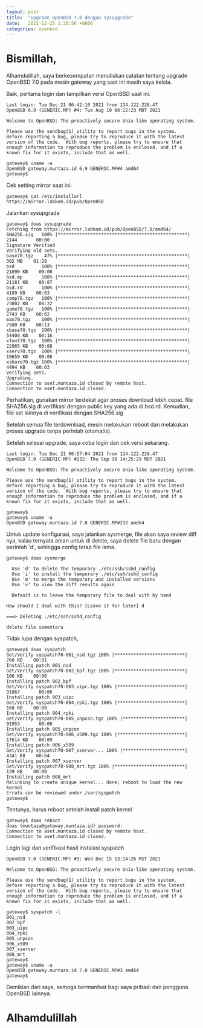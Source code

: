 ```yaml
---
layout: post
title:  "Upgrade OpenBSD 7.0 dengan sysupgrade"
date:   2021-12-25 1:26:56 +0800
categories: openbsd
---
```


# Bismillah,

Alhamdulillah, saya berkesempatan menuliskan catatan tentang upgrade OpenBSD 7.0 
pada mesin gateway yang saat ini masih saya kelola.

Baik, pertama login dan tampilkan versi OpenBSD saat ini.


```text
Last login: Tue Dec 21 06:42:10 2021 from 114.122.228.47
OpenBSD 6.9 (GENERIC.MP) #4: Tue Aug 10 08:12:23 MDT 2021

Welcome to OpenBSD: The proactively secure Unix-like operating system.

Please use the sendbug(1) utility to report bugs in the system.
Before reporting a bug, please try to reproduce it with the latest
version of the code.  With bug reports, please try to ensure that
enough information to reproduce the problem is enclosed, and if a
known fix for it exists, include that as well.

gateway$ uname -a                                                   
OpenBSD gateway.muntaza.id 6.9 GENERIC.MP#4 amd64
gateway$ 
```

Cek setting mirror saat ini:

```text
gateway$ cat /etc/installurl                                                      
https://mirror.labkom.id/pub/OpenBSD
```

Jalankan sysupgrade


```text
gateway$ doas sysupgrade                   
Fetching from https://mirror.labkom.id/pub/OpenBSD/7.0/amd64/
SHA256.sig   100% |************************************************|  2144       00:00    
Signature Verified
Verifying old sets.
base70.tgz    47% |************************************************|   302 MB    01:28    
bsd          100% |************************************************| 21090 KB    00:08    
bsd.mp       100% |************************************************| 21181 KB    00:07    
bsd.rd       100% |************************************************|  4109 KB    00:03    
comp70.tgz   100% |************************************************| 73002 KB    00:22    
game70.tgz   100% |************************************************|  2743 KB    00:02    
man70.tgz    100% |************************************************|  7580 KB    00:13    
xbase70.tgz  100% |************************************************| 54408 KB    00:16    
xfont70.tgz  100% |************************************************| 22965 KB    00:08    
xserv70.tgz  100% |************************************************| 19659 KB    00:08    
xshare70.tgz 100% |************************************************|  4494 KB    00:03    
Verifying sets.
Upgrading.
Connection to aset.muntaza.id closed by remote host.
Connection to aset.muntaza.id closed.
```

Perhatikan, gunakan mirror terdekat agar proses download lebih cepat. file SHA256.sig di verifikasi dengan public key yang ada di bsd.rd. Kemudian, file set lainnya di verifikasi dengan SHA256.sig

Setelah semua file terdownload, mesin melakukan reboot dan melakukan proses upgrade tanpa perintah (otomatis).

Setelah selesai upgrade, saya coba login dan cek versi sekarang.



```text
Last login: Tue Dec 21 06:57:04 2021 from 114.122.228.47
OpenBSD 7.0 (GENERIC.MP) #232: Thu Sep 30 14:25:29 MDT 2021

Welcome to OpenBSD: The proactively secure Unix-like operating system.

Please use the sendbug(1) utility to report bugs in the system.
Before reporting a bug, please try to reproduce it with the latest
version of the code.  With bug reports, please try to ensure that
enough information to reproduce the problem is enclosed, and if a
known fix for it exists, include that as well.

gateway$ 
gateway$ uname -a                                                                                
OpenBSD gateway.muntaza.id 7.0 GENERIC.MP#232 amd64
```

Untuk update konfigurasi, saya jalankan sysmerge, file akan saya review diff nya, kalau
ternyata aman untuk di delete, saya delete file baru dengan perintah 'd', sehingga config
tetap file lama.

```text
gateway$ doas sysmerge 

  Use 'd' to delete the temporary ./etc/ssh/sshd_config
  Use 'i' to install the temporary ./etc/ssh/sshd_config
  Use 'm' to merge the temporary and installed versions
  Use 'v' to view the diff results again

  Default is to leave the temporary file to deal with by hand

How should I deal with this? [Leave it for later] d

===> Deleting ./etc/ssh/sshd_config

delete file sementara
```

Tidak lupa dengan syspatch,

```text
gateway$ doas syspatch        
Get/Verify syspatch70-001_nsd.tgz 100% |**************************|   760 KB    00:01    
Installing patch 001_nsd
Get/Verify syspatch70-002_bpf.tgz 100% |**************************|   106 KB    00:00    
Installing patch 002_bpf
Get/Verify syspatch70-003_uipc.tgz 100% |*************************| 91867       00:00    
Installing patch 003_uipc
Get/Verify syspatch70-004_rpki.tgz 100% |*************************|   168 KB    00:00    
Installing patch 004_rpki
Get/Verify syspatch70-005_unpcon.tgz 100% |***********************| 91953       00:00    
Installing patch 005_unpcon
Get/Verify syspatch70-006_x509.tgz 100% |*************************| 17614 KB    00:09    
Installing patch 006_x509
Get/Verify syspatch70-007_xserver... 100% |***********************|  4341 KB    00:04    
Installing patch 007_xserver
Get/Verify syspatch70-008_mrt.tgz 100% |**************************|   139 KB    00:00    
Installing patch 008_mrt
Relinking to create unique kernel... done; reboot to load the new kernel
Errata can be reviewed under /var/syspatch
gateway$ 
```


Tentunya, harus reboot setelah install patch kernel

```text
gateway$ doas reboot
doas (muntaza@gateway.muntaza.id) password: 
Connection to aset.muntaza.id closed by remote host.
Connection to aset.muntaza.id closed.
```

Login lagi dan verifikasi hasil instalasi syspatch


```text
OpenBSD 7.0 (GENERIC.MP) #3: Wed Dec 15 13:14:26 MST 2021

Welcome to OpenBSD: The proactively secure Unix-like operating system.

Please use the sendbug(1) utility to report bugs in the system.
Before reporting a bug, please try to reproduce it with the latest
version of the code.  With bug reports, please try to ensure that
enough information to reproduce the problem is enclosed, and if a
known fix for it exists, include that as well.

gateway$ syspatch -l                                                                               
001_nsd
002_bpf
003_uipc
004_rpki
005_unpcon
006_x509
007_xserver
008_mrt
gateway$ 
gateway$ uname -a                                                                                  
OpenBSD gateway.muntaza.id 7.0 GENERIC.MP#3 amd64
gateway$
```

Demikian dari saya, semoga bermanfaat bagi saya pribadi dan pengguna OpenBSD lainnya.


# Alhamdulillah
